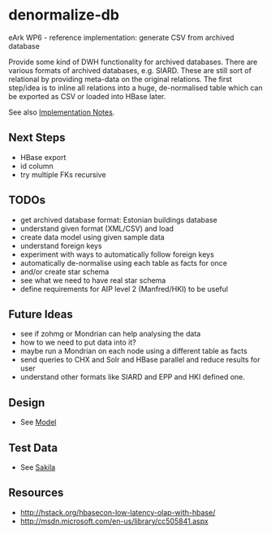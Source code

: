denormalize-db
==============

eArk WP6 - reference implementation: generate CSV from archived database

Provide some kind of DWH functionality for archived databases. There are
various formats of archived databases, e.g. SIARD. These are still sort
of relational by providing meta-data on the original relations.
The first step/idea is to inline all relations into a huge, de-normalised
table which can be exported as CSV or loaded into HBase later.

See also [Implementation Notes](Notes.md).

Next Steps
----------
- HBase export
- id column
- try multiple FKs recursive

TODOs
-----
- get archived database format: Estonian buildings database
- understand given format (XML/CSV) and load
- create data model using given sample data
- understand foreign keys 
- experiment with ways to automatically follow foreign keys
- automatically de-normalise using each table as facts for once
- and/or create star schema
- see what we need to have real star schema
- define requirements for AIP level 2 (Manfred/HKI) to be useful

Future Ideas
------------
- see if zohmg or Mondrian can help analysing the data
- how to we need to put data into it?
- maybe run a Mondrian on each node using a different table as facts
- send queries to CHX and Solr and HBase parallel and reduce results for user
- understand other formats like SIARD and EPP and HKI defined one.

Design
------
- See [Model](src/main/java/org/eu/eark/denormalizedb/model/package-info.java)

Test Data
----------
- See [Sakila](src/test/java/org/eu/eark/infrastructure/sqlite/SakilaTest.java)

Resources
---------
- http://hstack.org/hbasecon-low-latency-olap-with-hbase/
- http://msdn.microsoft.com/en-us/library/cc505841.aspx

